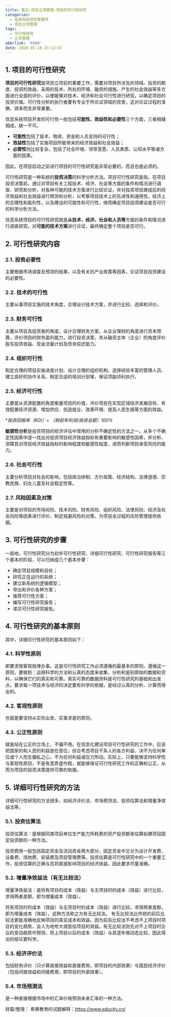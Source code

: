 ```yaml
---
title: 笔记-项目立项管理-项目的可行性研究
categories:
  - 信息系统项目管理师
  - 项目立项管理
tags:
  - 可行性研究
  - 立项管理
abbrlink: '6589'
date: 2020-05-18 23:13:47
---
```



## 1. 项目的可行性研究

**项目的可行性研究**是项目立项前的重要工作，需要对项目所涉及的领域、投资的额度、投资的效益、采用的技术、所处的环境、融资的措施、产生的社会效益等多方面进行全面的评价，以便能够对技术、经济和社会可行性进行研究，以确定项目的投资价值。可行性分析的执行者要有专业于所论证领域的背景，这对论证过程的准确、效率而言非常重要。
<!-- more -->
信息系统项目开发的可行性一般包括**可能性、效益性和必要性**三个方面，三者相辅相成，缺一不可。

- **可能性**包括了技术、物资、资金和人员支持的可行性；
- **效益性**包括了实施项目所能带来的经济效益和社会效益；
- **必要性**则比较复杂，包括了社会环境、领导意愿、人员素质、认知水平等诸方面的因素。

因此，在项目启动之前进行项目的可行性研究是非常必要的，而且也是必须的。

可行性研究是一种系统的**投资决策**的科学分析方法。项目可行性研究是指，在项目投资决策前，通过对项目有关工程技术、经济、社会等方面的条件和情况进行调查、研究和分析，对各种可能的技术方案进行比较论证，并对投资项目建成后的经济效益和社会效益进行预测和分析，以考察项目技术上的先进性和通用性，经济上的合理性和盈利性，以及建设的可能性和可行性，继而确定项目投资建设是否可行的科学分析方法。

信息系统项目的可行性研究就是**从技术、经济、社会和人员等**方面的条件和情况进行调查研究，对**可能的技术方案**进行论证，最终确定整个项目是否可行。

## 2. 可行性研究内容

### 2.1. 投资必要性

主要根据市场调查及预测的结果，以及有关的产业政策等因素，论证项目投资建设的必要性。

### 2.2. 技术的可行性

主要从事项目实施的技术角度，合理设计技术方案，并进行比较、选择和评价。

### 2.3. 财务可行性

主要从项目及投资者的角度，设计合理财务方案，从企业理财的角度进行资本预算，评价项目的财务盈利能力，进行投资决策，并从融资主体（企业）的角度评价股东投资收益、现金流量计划及债务偿还能力。

### 2.4. 组织可行性

制定合理的项目实施进度计划、设计合理的组织机构、选择经验丰富的管理人员、建立良好的协作关系、制定合适的培训计划等，保证项副顷利执行。 

### 2.5. 经济可行性

主要是从资源配置的角度衡量项目的价值，评价项目在实现区域经济发展目标、有效配置经济资源、增加供应、创造就业、改善环境、提高人民生插等方面的效益。

**投资回报率（ROI）= （税前年利润/投资总额）*100%**

**敏感性分析**是投资项目的经济评估中常用的分析不确定性的方法之一。从多个不确定性因素中逐一找出对投资项目经济效益指标有重要影响的敏感性因素，并分析、测算其对项目经济效益指标的影响程度和敏感性程度，进而判断项目承受风险的能力。

### 2.6. 社会可行性

主要分析项目对社会的影响，包括政治体制、方针政策、经济结构、法律道德、宗教民族、妇女儿童及社会稳定性等。

### 2.7. 风险因素及对策

主要是对项目的市场风险、技术风险、财务风险、组织风险、法律风险、经济及社会风险等因素进行评价，制定规避风险的对策，为项目全过程的风险管理提供依据。

## 3. 可行性研究的步骤

一般地，可行性研究分为初步可行性研究、详细可行性研究、可行性研究报告等三个基本的阶段，可以归纳成几个基本步骤：

- 确定项目规模和目标；
- 研究正在运行的系统；
- 建立新系统的逻辑模型；
- 导出和评价各种方案；
- 推荐可行性方案；
- 编写可行性研究报告；
- 递交可行性研究报告。

## 4. 可行性研究的基本原则

其中，详细可行性研究的基本原则如下：

### 4.1. 科学性原则

即要求按客观规律办事。这是可行性研究工作必须遵循的最基本的原则。遵循这一原则，要做到：运用科学的方法和认真的态度来收集、分析和鉴别原始的数据和资料，以确保它们的真实和可靠。真实可靠的数据资料是可行性研究的基础和出发点。要求每一项技术与经济的决定要有科学的依据，是经过认真的分析、计算而得出的。

### 4.2. 客观性原则

也就是要坚持从实际出发、实事求是的原则。

### 4.3. 公正性原则

就是站在公正的立场上，不偏不倚。在信息化建设项目可行性研究的工作中，应该把国家的和人民的利益放在首位，综合考虑项目干系人的各方利益，决不为任何单位或个人而生偏私之心，不为任何利益或压力所动。实际上，只要能够坚持科学性与客观性原则，不是有意弄虚作假，就能够保证可行性研究工作的正确和公正，从而为项目的投资决策提供可靠的依据。

## 5. 详细可行性研究的方法

详细可行性研究的方法很多，如经济评价法、市场预测法、投资估算法和增量净效益法等。

### 5.1. 投资估算法

投资估算法：是根据同类项目单位生产能力所耗费的资产投资额来估算拟建项目固定投资额的一种方法。

投资费用一般包括固定资金及流动资金两大部分，固定资金中又分为设计开发费、设备费、场地费、安装费及项目管理费等。投资估算是可行性研究中的一个重要工作，投资估算的正确与否将直接影响项目的经济效益，因此要求尽量准确。

### 5.2. 增量净效益法（有无比较法）

增量净效益法：是将有项目的成本（效益）与无项目时的成本（效益）进行比较，求得两者差额，即为增量成本（效益）。

将有项目时的成本（效益）与无项目时的成本（效益）进行比较，求得两者差额，即为增量成本（效益），这种方法称之为有无比较法。
有无比较法比传统的前后比较法更能准确地反映项目的真实成本和效益。因为前后比较法不考虑不上项目时项目的变化趋势，会人为地夸大或低估项目的效益。有无比较法则先对不上项目时企业的变动趋势作预测，将上项目以后的成本（效益）与其逐年做动态比较，因此得出的结论更科学。

### 5.3. 经济评价法

包括财务评价（只计算直接效益和直接费用，即项目的内部效果）与国民经济评价（包括间接效益和间接费用，即项目的外部效果）。

### 5.4. 市场预测法

是一种直接根据市场中的汇率价格预测未来汇率的一种方法。

转载/整理：
希赛教育的试题解释：<https://www.educity.cn/>
